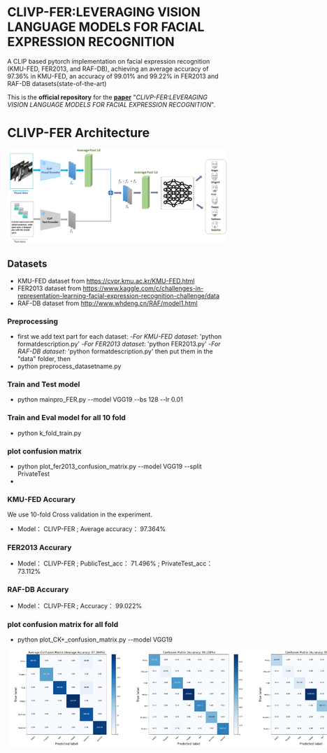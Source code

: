 # CLIVP-FER:LEVERAGING VISION LANGUAGE MODELS FOR FACIAL EXPRESSION RECOGNITION
A CLIP based pytorch implementation on facial expression recognition (KMU-FED, FER2013, and RAF-DB), achieving an average accuracy of 97.36%  in KMU-FED, an accuracy of 99.01% and 99.22% in FER2013  and RAF-DB datasets(state-of-the-art)

This is the **official repository** for the [**paper**](https://arxiv.org/abs/) "*CLIVP-FER:LEVERAGING VISION LANGUAGE MODELS FOR FACIAL EXPRESSION RECOGNITION*".

# CLIVP-FER Architecture
![figures/CLIParch12.png](figures/CLIParch12.png)

## Datasets ##
- KMU-FED dataset from https://cvpr.kmu.ac.kr/KMU-FED.html
- FER2013 dataset from https://www.kaggle.com/c/challenges-in-representation-learning-facial-expression-recognition-challenge/data
- RAF-DB  dataset from http://www.whdeng.cn/RAF/model1.html


### Preprocessing ###
- first we add text part for each dataset:
-*For KMU-FED dataset*: 'python formatdescription.py'
-*For FER2013 dataset*: 'python FER2013.py'
-*For RAF-DB dataset*: 'python formatdescription.py'
then put them in the "data" folder, then 
- python preprocess_datasetname.py

### Train and Test model ###
- python mainpro_FER.py --model VGG19 --bs 128 --lr 0.01

### Train and Eval model for all 10 fold ###
- python k_fold_train.py

### plot confusion matrix ###
- python plot_fer2013_confusion_matrix.py --model VGG19 --split PrivateTest
- 
###  KMU-FED Accurary     ###
We use 10-fold Cross validation in the experiment.
- Model：    CLIVP-FER ;       Average accuracy：  97.364%  <Br/>
###  FER2013 Accurary     ###
- Model：    CLIVP-FER ;       PublicTest_acc：  71.496% ;     PrivateTest_acc：73.112%     <Br/>
###  RAF-DB Accurary     ###
- Model：    CLIVP-FER ;       Accuracy：  99.022% <Br/>

### plot confusion matrix for all fold ###
- python plot_CK+_confusion_matrix.py --model VGG19

<div style="display: flex; justify-content: flex-start;">
  <img width=280 src="figures/both.png"/>
  <img width=280 src="figures/FER20132mtrx.png"/>
  <img width=280 src="figures/RAFmtrx.png"/>
</div>


